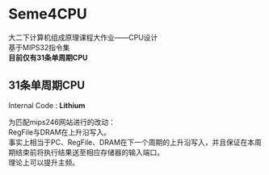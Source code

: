 # Seme4CPU
大二下计算机组成原理课程大作业——CPU设计  
基于MIPS32指令集  
__目前仅有31条单周期CPU__
## 31条单周期CPU
Internal Code : __Lithium__

为匹配mips246网站进行的改动：  
RegFile与DRAM在上升沿写入。  
事实上相当于PC、RegFile、DRAM在下一个周期的上升沿写入，并且保证在本周期结束前将执行结果送至相应存储器的输入端口。  
理论上可以提升主频。